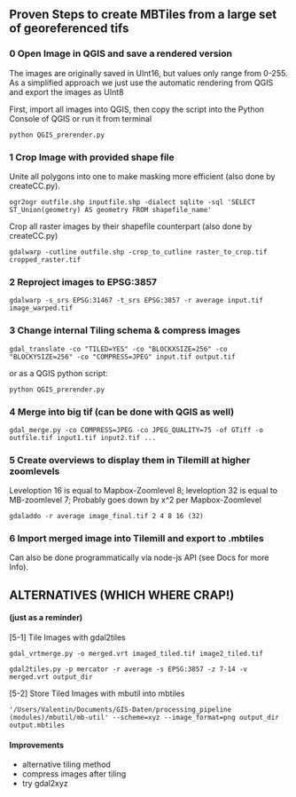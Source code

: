 ## Proven Steps to create MBTiles from a large set of georeferenced tifs

### 0 Open Image in QGIS and save a rendered version
The images are originally saved in UInt16, but values only range from 0-255. As a simplified approach we just use the automatic rendering from QGIS and export the images as UInt8

First, import all images into QGIS, then copy the script into the Python Console of QGIS or run it from terminal
```
python QGIS_prerender.py
```
### 1 Crop Image with provided shape file

Unite all polygons into one to make masking more efficient (also done by createCC.py).
```
ogr2ogr outfile.shp inputfile.shp -dialect sqlite -sql 'SELECT ST_Union(geometry) AS geometry FROM shapefile_name'
```
Crop all raster images by their shapefile counterpart (also done by createCC.py)
```
gdalwarp -cutline outfile.shp -crop_to_cutline raster_to_crop.tif cropped_raster.tif
```
### 2 Reproject images to EPSG:3857
```
gdalwarp -s_srs EPSG:31467 -t_srs EPSG:3857 -r average input.tif image_warped.tif
```
### 3 Change internal Tiling schema & compress images
```
gdal_translate -co "TILED=YES" -co "BLOCKXSIZE=256" -co "BLOCKYSIZE=256" -co "COMPRESS=JPEG" input.tif output.tif
```
or as a QGIS python script:
```
python QGIS_prerender.py
```

### 4 Merge into big tif (can be done with QGIS as well)
```
gdal_merge.py -co COMPRESS=JPEG -co JPEG_QUALITY=75 -of GTiff -o outfile.tif input1.tif input2.tif ...
```
### 5 Create overviews to display them in Tilemill at higher zoomlevels
Leveloption 16 is equal to Mapbox-Zoomlevel 8; leveloption 32 is equal to MB-zoomlevel 7; Probably goes down by x^2 per Mapbox-Zoomlevel
```
gdaladdo -r average image_final.tif 2 4 8 16 (32)
```
### 6 Import merged image into Tilemill and export to .mbtiles

Can also be done programmatically via node-js API (see Docs for more Info).












## ALTERNATIVES (WHICH WHERE CRAP!)
#### (just as a reminder)
[5-1] Tile Images with gdal2tiles
```
gdal_vrtmerge.py -o merged.vrt imaged_tiled.tif image2_tiled.tif

gdal2tiles.py -p mercator -r average -s EPSG:3857 -z 7-14 -v merged.vrt output_dir
```
[5-2] Store Tiled Images with mbutil into mbtiles
```
'/Users/Valentin/Documents/GIS-Daten/processing_pipeline (modules)/mbutil/mb-util' --scheme=xyz --image_format=png output_dir output.mbtiles
```
#### Improvements
- alternative tiling method
- compress images after tiling
- try gdal2xyz
